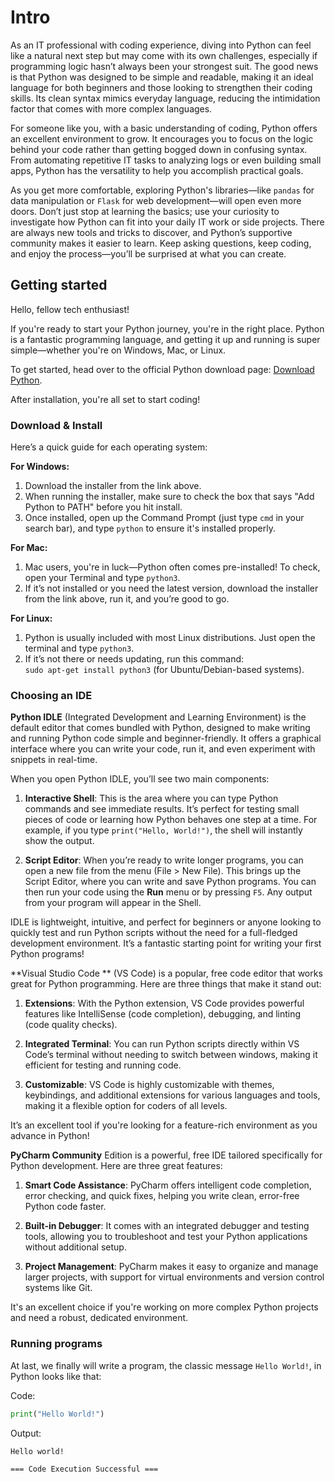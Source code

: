 # Intro

As an IT professional with coding experience, diving into Python can feel like a natural next step but may come with
its own challenges, especially if programming logic hasn’t always been your strongest suit. The good news is that 
Python was designed to be simple and readable, making it an ideal language for both beginners and those looking to 
strengthen their coding skills. Its clean syntax mimics everyday language, reducing the intimidation factor that 
comes with more complex languages. 

For someone like you, with a basic understanding of coding, Python offers an excellent environment to grow. It 
encourages you to focus on the logic behind your code rather than getting bogged down in confusing syntax. From 
automating repetitive IT tasks to analyzing logs or even building small apps, Python has the versatility to help you 
accomplish practical goals.

As you get more comfortable, exploring Python's libraries—like `pandas` for data manipulation or `Flask` for web 
development—will open even more doors. Don’t just stop at learning the basics; use your curiosity to investigate how 
Python can fit into your daily IT work or side projects. There are always new tools and tricks to discover, and 
Python’s supportive community makes it easier to learn. Keep asking questions, keep coding, and enjoy the 
process—you’ll be surprised at what you can create.

## Getting started

Hello, fellow tech enthusiast!

If you're ready to start your Python journey, you're in the right place. Python is a fantastic programming language, 
and getting it up and running is super simple—whether you're on Windows, Mac, or Linux.

To get started, head over to the official Python download page: [Download Python](https://www.python.org/downloads/).

After installation, you're all set to start coding!

### Download & Install

Here’s a quick guide for each operating system:

**For Windows:**
1. Download the installer from the link above.
2. When running the installer, make sure to check the box that says "Add Python to PATH" before you hit install.
3. Once installed, open up the Command Prompt (just type `cmd` in your search bar), and type `python` to ensure it's installed properly.

**For Mac:**
1. Mac users, you're in luck—Python often comes pre-installed! To check, open your Terminal and type `python3`.
2. If it’s not installed or you need the latest version, download the installer from the link above, run it, and you’re good to go.

**For Linux:**
1. Python is usually included with most Linux distributions. Just open the terminal and type `python3`.
2. If it’s not there or needs updating, run this command:  
   `sudo apt-get install python3` (for Ubuntu/Debian-based systems).

### Choosing an IDE

**Python IDLE** (Integrated Development and Learning Environment) is the default editor that comes bundled with Python, 
designed to make writing and running Python code simple and beginner-friendly. It offers a graphical interface where 
you can write your code, run it, and even experiment with snippets in real-time.

When you open Python IDLE, you’ll see two main components:

1. **Interactive Shell**: This is the area where you can type Python commands and see immediate results. It’s perfect 
for testing small pieces of code or learning how Python behaves one step at a time. For example, if you type 
`print("Hello, World!")`, the shell will instantly show the output.

2. **Script Editor**: When you’re ready to write longer programs, you can open a new file from the menu 
(File > New File). This brings up the Script Editor, where you can write and save Python programs. You can then run 
your code using the **Run** menu or by pressing `F5`. Any output from your program will appear in the Shell.

IDLE is lightweight, intuitive, and perfect for beginners or anyone looking to quickly test and run Python scripts 
without the need for a full-fledged development environment. It’s a fantastic starting point for writing your first 
Python programs!

**Visual Studio Code ** (VS Code) is a popular, free code editor that works great for Python programming. Here are three things that make it stand out:

1. **Extensions**: With the Python extension, VS Code provides powerful features like IntelliSense (code completion), debugging, and linting (code quality checks).
   
2. **Integrated Terminal**: You can run Python scripts directly within VS Code’s terminal without needing to switch between windows, making it efficient for testing and running code.

3. **Customizable**: VS Code is highly customizable with themes, keybindings, and additional extensions for various languages and tools, making it a flexible option for coders of all levels.

It’s an excellent tool if you're looking for a feature-rich environment as you advance in Python!

**PyCharm Community** Edition is a powerful, free IDE tailored specifically for Python development. Here are three great features:

1. **Smart Code Assistance**: PyCharm offers intelligent code completion, error checking, and quick fixes, helping you write clean, error-free Python code faster.

2. **Built-in Debugger**: It comes with an integrated debugger and testing tools, allowing you to troubleshoot and test your Python applications without additional setup.

3. **Project Management**: PyCharm makes it easy to organize and manage larger projects, with support for virtual environments and version control systems like Git.

It's an excellent choice if you're working on more complex Python projects and need a robust, dedicated environment.

### Running programs

At last, we finally will write a program, the classic message `Hello World!`, in Python looks like that:

Code:
```python
print("Hello World!")
```

Output:
```
Hello world!

=== Code Execution Successful ===
```